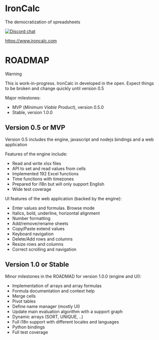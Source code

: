 # IronCalc

The democratization of spreadsheets 

[![Discord chat][discord-badge]][discord-url]

[discord-badge]: https://img.shields.io/discord/1206947691058171904.svg?logo=discord&style=flat-square
[discord-url]: https://discord.gg/zZYWfh3RHJ

<https://www.ironcalc.com>

# ROADMAP

> [!WARNING]  
> This is work-in-progress. IronCalc in developed in the open. Expect things to be broken and change quickly until version 0.5

Major milestones:

* MVP (_Minimum Viable Product_), version 0.5.0
* Stable, version 1.0.0

## Version 0.5 or MVP

Version 0.5 includes the engine, javascript and nodejs bindings and a web application

Features of the engine include:

* Read and write xlsx files
* API to set and read values from cells
* Implemented 192 Excel functions
* Time functions with timezones
* Prepared for i18n but will only support English
* Wide test coverage

UI features of the web application (backed by the engine):

* Enter values and formulas. Browse mode
* Italics, bold, underline, horizontal alignment
* Number formatting
* Add/remove/rename sheets
* Copy/Paste extend values
* Keyboard navigation
* Delete/Add rows and columns
* Resize rows and columns
* Correct scrolling and navigation

## Version 1.0 or Stable

Minor milestones in the ROADMAD for version 1.0.0 (engine and UI):

* Implementation of arrays and array formulas
* Formula documentation and context help
* Merge cells
* Pivot tables
* Define name manager (mostly UI)
* Update main evaluation algorithm with a support graph
* Dynamic arrays (SORT, UNIQUE, ..)
* Full i18n support with different locales and languages
* Python bindings
* Full test coverage


